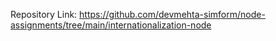 Repository Link: https://github.com/devmehta-simform/node-assignments/tree/main/internationalization-node
